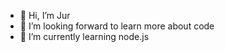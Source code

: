 - 👋 Hi, I’m Jur
- 👀 I’m looking forward to learn more about code
- 🌱 I’m currently learning node.js
